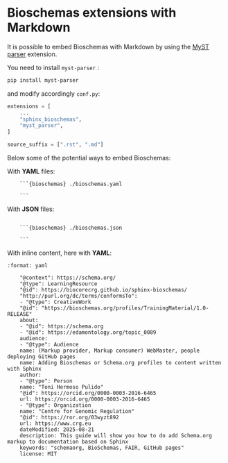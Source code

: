 # Bioschemas extensions with Markdown

It is possible to embed Bioschemas with Markdown by using the [MyST parser](https://myst-parser.readthedocs.io/en/latest/) extension.

You need to install `myst-parser` :

```sh
pip install myst-parser
```

and modify accordingly `conf.py`:

```python
extensions = [
    ...
    "sphinx_bioschemas",
    "myst_parser",
]

source_suffix = [".rst", ".md"]
```

Below some of the potential ways to embed Bioschemas:

With **YAML** files:

````
    ```{bioschemas} ./bioschemas.yaml

    ```

````

With **JSON** files:

````

    ```{bioschemas} ./bioschemas.json

    ```

````

With inline content, here with **YAML**:

```{bioschemas}
:format: yaml

    "@context": https://schema.org/
    "@type": LearningResource
    "@id": https://biocorecrg.github.io/sphinx-bioschemas/
    "http://purl.org/dc/terms/conformsTo":
    - "@type": CreativeWork
    "@id": "https://bioschemas.org/profiles/TrainingMaterial/1.0-RELEASE"
    about:
    - "@id": https://schema.org
    - "@id": https://edamontology.org/topic_0089
    audience:
    - "@type": Audience
    name: (Markup provider, Markup consumer) WebMaster, people deploying GitHub pages
    name: Adding Bioschemas or Schema.org profiles to content written with Sphinx
    author:
    - "@type": Person
    name: "Toni Hermoso Pulido"
    "@id": https://orcid.org/0000-0003-2016-6465
    url: https://orcid.org/0000-0003-2016-6465
    - "@type": Organization
    name: "Centre for Genomic Regulation"
    "@id": https://ror.org/03wyzt892
    url: https://www.crg.eu
    dateModified: 2025-08-21
    description: This guide will show you how to do add Schema.org markup to documentation based on Sphinx
    keywords: "schemaorg, BioSchemas, FAIR, GitHub pages"
    license: MIT
```
